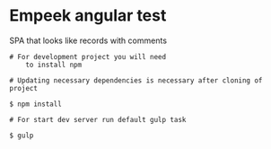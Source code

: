# Empeek angular test
 SPA that looks like records with comments
 
    # For development project you will need
        to install npm
     
    # Updating necessary dependencies is necessary after cloning of project 
     
    $ npm install
     
    # For start dev server run default gulp task
     
    $ gulp
     